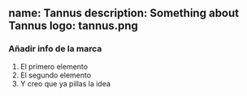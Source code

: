 name: Tannus
description: Something about Tannus
logo: tannus.png
----
### Añadir info de la marca

1. El primero elemento
2. El segundo elemento
3. Y creo que ya pillas la idea

